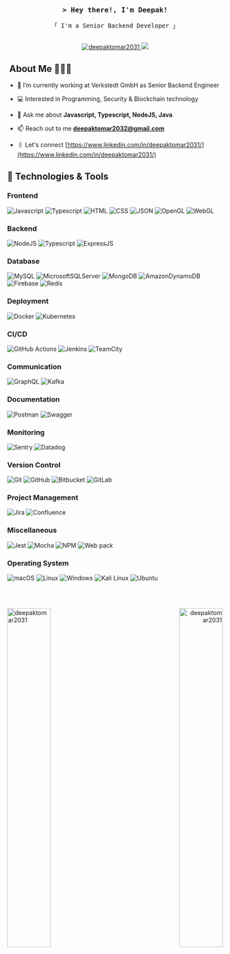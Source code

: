 <h3 align="center">
        <samp>&gt; Hey there!, I'm Deepak!
        </samp>
</h3>

<p align="center"> 
  <samp>
    「 I'm a Senior Backend Developer 」
    <br>
    <br>
  </samp>
</p>

<p align="center">
 <a href="https://www.linkedin.com/in/deepaktomar2031/" target="_blank">
  <img src="https://img.shields.io/badge/LinkedIn-0077B5?style=for-the-badge&logo=linkedin&logoColor=white" alt="deepaktomar2031">
 </a>
 <a href="https://x.com/deepaktomar2031" target="_blank">
  <img src="https://img.shields.io/badge/Twitter-1DA1F2?style=for-the-badge&logo=twitter&logoColor=white" />
 </a>
</p>

## &nbsp;About Me 👨🏻‍💻

-   🔭 I’m currently working at Verkstedt GmbH as Senior Backend Engineer

-   💻 Interested in Programming, Security & Blockchain technology

-   💬 Ask me about **Javascript, Typescript, NodeJS, Java**

-   📫 Reach out to me **deepaktomar2032@gmail.com**

-   🖇️ Let's connect [https://www.linkedin.com/in/deepaktomar2031/](https://www.linkedin.com/in/deepaktomar2031/)

## 🔧 Technologies & Tools

### Frontend
![Javascript](https://img.shields.io/badge/javascript-%23F7DF1E?style=for-the-badge&logo=javascript&logoColor=black)
![Typescript](https://img.shields.io/badge/typescript-%233178C6?style=for-the-badge&logo=typescript&logoColor=black)
![HTML](https://img.shields.io/badge/HTML5-E34F26?style=for-the-badge&logo=html5&logoColor=white)
![CSS](https://img.shields.io/badge/CSS3-1572B6?style=for-the-badge&logo=css3&logoColor=white)
![JSON](https://img.shields.io/badge/json-%23000000?style=for-the-badge&logo=json)
![OpenGL](https://img.shields.io/badge/opengl-%235586A4?style=for-the-badge&logo=opengl&logoColor=white)
![WebGL](https://img.shields.io/badge/webgl-%23990000?style=for-the-badge&logo=webgl&logoColor=white)

### Backend
![NodeJS](https://img.shields.io/badge/Node.js-%235FA04E?style=for-the-badge&logo=Node.js&logoColor=white)
![Typescript](https://img.shields.io/badge/typescript-%233178C6?style=for-the-badge&logo=typescript&logoColor=black)
![ExpressJS](https://img.shields.io/badge/Express.js-000000?style=for-the-badge&logo=express&logoColor=white)

### Database
![MySQL](https://img.shields.io/badge/mysql-%234479A1?style=for-the-badge&logo=mysql&logoColor=white)
![MicrosoftSQLServer](https://img.shields.io/badge/microsoftsqlserver-%23CC2927?style=for-the-badge&logo=microsoftsqlserver)
![MongoDB](https://img.shields.io/badge/mongodb-%2347A248?style=for-the-badge&logo=mongodb&logoColor=white)
![AmazonDynamoDB](https://img.shields.io/badge/amazondynamodb-%234053D6?style=for-the-badge&logo=amazondynamodb&logoColor=white)
![Firebase](https://img.shields.io/badge/firebase-%23FFCA28?style=for-the-badge&logo=firebase&logoColor=white)
![Redis](https://img.shields.io/badge/redis-%23DC382D?style=for-the-badge&logo=redis&logoColor=white)

### Deployment
![Docker](https://img.shields.io/badge/docker-%232496ED?style=for-the-badge&logo=docker&logoColor=white)
![Kubernetes](https://img.shields.io/badge/kubernetes-%23326CE5?style=for-the-badge&logo=kubernetes&logoColor=white)

### CI/CD
![GitHub Actions](https://img.shields.io/badge/githubactions-%232088FF?style=for-the-badge&logo=githubactions&logoColor=white)
![Jenkins](https://img.shields.io/badge/jenkins-%23D24939?style=for-the-badge&logo=jenkins&logoColor=white)
![TeamCity](https://img.shields.io/badge/teamcity-%23000000?style=for-the-badge&logo=teamcity)

### Communication
![GraphQL](https://img.shields.io/badge/graphql-%23E10098?style=for-the-badge&logo=graphql&logoColor=white)
![Kafka](https://img.shields.io/badge/apachekafka-%23231F20?style=for-the-badge&logo=apachekafka&logoColor=white)

### Documentation
![Postman](https://img.shields.io/badge/postman-%23FF6C37?style=for-the-badge&logo=postman&logoColor=white)
![Swagger](https://img.shields.io/badge/swagger-%2385EA2D?style=for-the-badge&logo=swagger&logoColor=white)

### Monitoring
![Sentry](https://img.shields.io/badge/sentry-%23362D59?style=for-the-badge&logo=sentry)
![Datadog](https://img.shields.io/badge/datadog-%23632CA6?style=for-the-badge&logo=datadog)

### Version Control
![Git](https://img.shields.io/badge/git-%23F05032?style=for-the-badge&logo=git&logoColor=white)
![GitHub](https://img.shields.io/badge/github-%23181717?style=for-the-badge&logo=github&logoColor=white)
![Bitbucket](https://img.shields.io/badge/bitbucket-%230052CC?style=for-the-badge&logo=bitbucket&logoColor=white)
![GitLab](https://img.shields.io/badge/gitlab-%23FC6D26?style=for-the-badge&logo=gitlab&logoColor=white)

### Project Management
![Jira](https://img.shields.io/badge/jira-%230052CC?style=for-the-badge&logo=jira&logoColor=white)
![Confluence](https://img.shields.io/badge/confluence-%23172B4D?style=for-the-badge&logo=confluence)

### Miscellaneous
![Jest](https://img.shields.io/badge/jest-%23C21325?style=for-the-badge&logo=jest&logoColor=white)
![Mocha](https://img.shields.io/badge/mocha-%238D6748?style=for-the-badge&logo=mocha&logoColor=white)
![NPM](https://img.shields.io/badge/npm-%23CB3837?style=for-the-badge&logo=npm&logoColor=white)
![Web pack](https://img.shields.io/badge/webpack-%238DD6F9?style=for-the-badge&logo=webpack&logoColor=white)

### Operating System
![macOS](https://img.shields.io/badge/macos-%23000000?style=for-the-badge&logo=macos&logoColor=white)
![Linux](https://img.shields.io/badge/linux-%23FCC624?style=for-the-badge&logo=linux&logoColor=white)
![Windows](https://img.shields.io/badge/windows-%230078D4?style=for-the-badge&logo=windows&logoColor=white)
![Kali Linux](https://img.shields.io/badge/kalilinux-%23557C94?style=for-the-badge&logo=kalilinux&logoColor=white)
![Ubuntu](https://img.shields.io/badge/ubuntu-%23E95420?style=for-the-badge&logo=ubuntu&logoColor=white)

<br>
<br>

<p align="left"><img width="45%" align="left" src="https://github-readme-stats.vercel.app/api/top-langs?username=deepaktomar2031&show_icons=true&theme=dark&locale=en&layout=compact" alt="deepaktomar2031" /></p>
<p align="right"><img  width="45%" align="right"src="https://github-readme-stats.vercel.app/api?username=deepaktomar2031&show_icons=true&theme=dark&locale=en" alt="deepaktomar2031" /></p>
